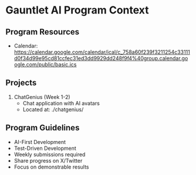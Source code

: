 # Gauntlet AI Program Context

## Program Resources
- Calendar: https://calendar.google.com/calendar/ical/c_758a60f239f3211254c33111d0f34d99e95cd81ccfec31ed3dd9929dd248f9f4%40group.calendar.google.com/public/basic.ics

## Projects
1. ChatGenius (Week 1-2)
   - Chat application with AI avatars
   - Located at: ./chatgenius/

## Program Guidelines
- AI-First Development
- Test-Driven Development
- Weekly submissions required
- Share progress on X/Twitter
- Focus on demonstrable results 
